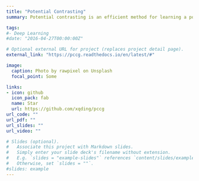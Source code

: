 ```yaml
---
title: "Potential Contrasting"
summary: Potential contrasting is an efficient method for learning a potential energy function that can reproduce an ensemble of molecular conformations. It can be easily applied to can learn coarse-grained force fields based on all-atom simulations. It generalizes the noise contrastive esitmation method to use complex unnormalized noise distributions constructed using molecular dynamics techniques such as umbrella sampling.

tags:
#- Deep Learning
#date: "2016-04-27T00:00:00Z"

# Optional external URL for project (replaces project detail page).
external_link: "https://pccg.readthedocs.io/en/latest/#"

image:
  caption: Photo by rawpixel on Unsplash
  focal_point: Some

links:
- icon: github
  icon_pack: fab
  name: Star
  url: https://github.com/xqding/pccg
url_code: ""
url_pdf: ""
url_slides: ""
url_video: ""

# Slides (optional).
#   Associate this project with Markdown slides.
#   Simply enter your slide deck's filename without extension.
#   E.g. `slides = "example-slides"` references `content/slides/example-slides.md`.
#   Otherwise, set `slides = ""`.
#slides: example
---
```

